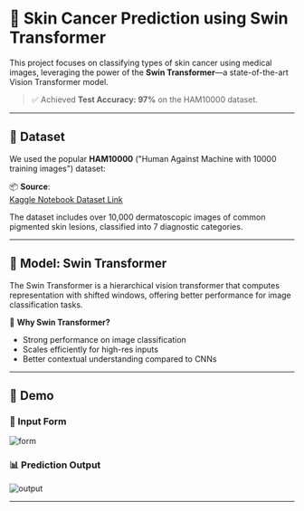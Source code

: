# 🧬 Skin Cancer Prediction using Swin Transformer

This project focuses on classifying types of skin cancer using medical images, leveraging the power of the **Swin Transformer**—a state-of-the-art Vision Transformer model.

> ✅ Achieved **Test Accuracy: 97%** on the HAM10000 dataset.

---

## 📂 Dataset

We used the popular **HAM10000** ("Human Against Machine with 10000 training images") dataset:

📦 **Source**:  
[Kaggle Notebook Dataset Link](https://www.kaggle.com/code/omarkhalil888/skin-cancer-classification-test-acc-97/notebook#Import-Data)

The dataset includes over 10,000 dermatoscopic images of common pigmented skin lesions, classified into 7 diagnostic categories.

---

## 🧠 Model: Swin Transformer

The Swin Transformer is a hierarchical vision transformer that computes representation with shifted windows, offering better performance for image classification tasks.

📌 **Why Swin Transformer?**
- Strong performance on image classification
- Scales efficiently for high-res inputs
- Better contextual understanding compared to CNNs

---

## 📸 Demo

### 📝 Input Form
![form](assets/input.png)

### 📊 Prediction Output
![output](assets/output.png)

---
